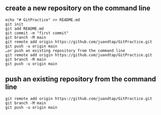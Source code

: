 ## create a new repository on the command line
```
echo "# GitPractice" >> README.md
git init
git add README.md
git commit -m "first commit"
git branch -M main
git remote add origin https://github.com/juandtap/GitPractice.git
git push -u origin main
…or push an existing repository from the command line
git remote add origin https://github.com/juandtap/GitPractice.git
git branch -M main
git push -u origin main
```

## push an existing repository from the command line


```
git remote add origin https://github.com/juandtap/GitPractice.git
git branch -M main
git push -u origin main

```